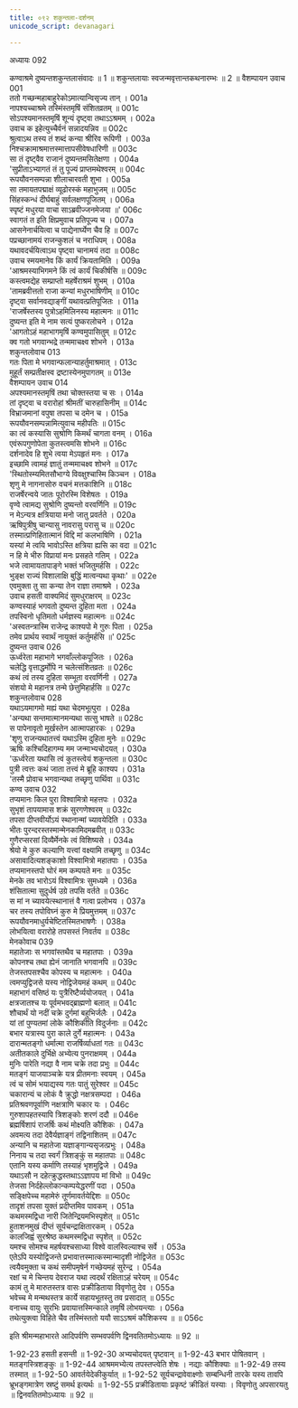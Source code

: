 ```yaml
---
title: ०९२ शकुन्तला-दर्शनम्
unicode_script: devanagari

---
```



अध्यायः 092

कण्वाश्रमे दुष्यन्तशकुन्तलासंवादः ॥ 1 ॥ शकुन्तलायाः स्वजन्मवृत्तान्तकथनारम्भः ॥ 2 ॥
वैशम्पायन उवाच 	001  
ततो गच्छन्महाबाहुरेकोऽमात्यान्विसृज्य तान् ।	001a  
नापश्यच्चाश्रमे तस्मिंस्तमृषिं संशितव्रतम् ॥	001c  
सोऽपश्यमानस्तमृषिं शून्यं दृष्ट्वा तथाऽऽश्रमम् ।	002a  
उवाच क इहेत्युच्चैर्वनं सन्नादयन्निव ॥	002c  
श्रुत्वाऽथ तस्य तं शब्दं कन्या श्रीरिव रूपिणी ।	003a  
निश्चक्रामाश्रमात्तस्मात्तापसीवेषधारिणी ॥	003c  
सा तं दृष्ट्वैव राजानं दुष्यन्तमसितेक्षणा ।	004a  
\'सुप्रीताऽभ्यागतं तं तु पूज्यं प्राप्तमथेश्वरम् ॥	004c  
रूपयौवनसम्पन्ना शीलाचारवती शुभा ।	005a  
सा तमायतपद्माक्षं व्यूढोरस्कं महाभुजम् ॥	005c  
सिंहस्कन्धं दीर्घबाहुं सर्वलक्षणपूजितम् ।	006a  
स्पृष्टं मधुरया वाचा साऽब्रवीज्जनमेजया ॥\'	006c  
स्वागतं त इति क्षिप्रमुवाच प्रतिपूज्य च ।	007a  
आसनेनार्चयित्वा च पाद्येनार्घ्येण चैव हि ॥	007c  
पप्रच्छानामयं राजन्कुशलं च नराधिपम् ।	008a  
यथावदर्चयित्वाऽथ पृष्ट्वा चानामयं तदा ॥	008c  
उवाच स्मयमानेव किं कार्यं क्रियतामिति ।	009a  
\'आश्रमस्याभिगमने किं त्वं कार्यं चिकीर्षसि ॥	009c  
कस्त्वमद्येह सम्प्राप्तो महर्षेराश्रमं शुभम् ।	010a  
\'तामब्रवीत्ततो राजा कन्यां मधुरभाषिणीम् ॥	010c  
दृष्ट्वा सर्वानवद्याङ्गीं यथावत्प्रतिपूजितः ।	011a  
\'राजर्षेस्तस्य पुत्रोऽहमिलिनस्य महात्मनः ॥	011c  
दुष्यन्त इति मे नाम सत्यं पुष्करलोचने ।	012a  
\'आगतोऽहं महाभागमृषिं कण्वमुपासितुम् ॥	012c  
क्व गतो भगवान्भद्रे तन्ममाचक्ष्व शोभने ।	013a  
शकुन्तलोवाच 	013  
गतः पिता मे भगवान्फलान्याहर्तुमाश्रमात् ।	013c  
मुहूर्तं सम्प्रतीक्षस्व द्रष्टास्येनमुपागतम् ॥	013e  
वैशम्पायन उवाच 	014  
अपश्यमानस्तमृषिं तथा चोक्तस्तया च सः ।	014a  
तां दृष्ट्वा च वरारोहां श्रीमतीं चारुहासिनीम् ॥	014c  
विभ्राजमानां वपुषा तपसा च दमेन च ।	015a  
रूपयौवनसम्पन्नामित्युवाच महीपतिः ॥	015c  
का त्वं कस्यासि सुश्रोणि किमर्थं चागता वनम् ।	016a  
एवंरूपगुणोपेता कुतस्त्वमसि शोभने ॥	016c  
दर्शनादेव हि शुभे त्वया मेऽपहृतं मनः ।	017a  
इच्छामि त्वामहं ज्ञातुं तन्ममाचक्ष्व शोभने ॥	017c  
\'स्थितोस्म्यमितसौभाग्ये विवक्षुश्चास्मि किञ्चन ।	018a  
शृणु मे नागनासोरु वचनं मत्तकाशिनि ॥	018c  
राजर्षेरन्वये जातः पूरोरस्मि विशेषतः ।	019a  
वृण्वे त्वामद्य सुश्रोणि दुष्यन्तो वरवर्णिनि ॥	019c  
न मेऽन्यत्र क्षत्रियाया मनो जातु प्रवर्तते ।	020a  
ऋषिपुत्रीषु चान्यासु नावरासु परासु च ॥	020c  
तस्मात्प्रणिहितात्मानं विद्दि मां कलभाषिणि ।	021a  
यस्यां मे त्वयि भावोऽस्ति क्षत्रिया ह्यसि का वदा ॥	021c  
न हि मे भीरु विप्रायां मनः प्रसहते गतिम् ।	022a  
भजे त्वामायतापाङ्गे भक्तं भजितुमर्हसि ।	022c  
भुङ्क्ष राज्यं विशालाक्षि बुद्धिं मात्वन्यथा कृथाः\' ॥	022e  
एवमुक्ता तु सा कन्या तेन राज्ञा तमाश्रमे ।	023a  
उवाच हसती वाक्यमिदं सुमधुराक्षरम् ॥	023c  
कण्वस्याहं भगवतो दुष्यन्त दुहिता मता ।	024a  
तपस्विनो धृतिमतो धर्मज्ञस्य महात्मनः ॥	024c  
\'अस्वतन्त्रास्मि राजेन्द्र काश्यपो मे गुरुः पिता ।	025a  
तमेव प्रार्थय स्वार्थं नायुक्तं कर्तुमर्हसि ॥\'	025c  
दुष्यन्त उवाच 	026  
ऊर्ध्वरेता महाभागे भगवाँल्लोकपूजितः ।	026a  
चलेद्धि वृत्ताद्धर्मोपि न चलेत्संशितव्रतः ॥	026c  
कथं त्वं तस्य दुहिता सम्भूता वरवर्णिनी ।	027a  
संशयो मे महानत्र तन्मे छेत्तुमिहार्हसि ॥	027c  
शकुन्तलोवाच 	028  
यथाऽयमागमो मह्यं यथा चेदमभूत्पुरा ।	028a  
\'अन्यथा सन्तमात्मानमन्यथा सत्सु भाषते ॥	028c  
स पापेनावृतो मूर्खस्तेन आत्मापहारकः ।	029a  
\'शृणु राजन्यथातत्त्वं यथाऽस्मि दुहिता मुनेः ॥	029c  
ऋषिः कश्चिदिहागम्य मम जन्माभ्यचोदयत् ।	030a  
\'ऊर्ध्वरेता यथासि त्वं कुतस्त्वेयं शकुन्तला ॥	030c  
पुत्री त्वत्तः कथं जाता तत्त्वं मे ब्रूहि काश्यप ।	031a  
\'तस्मै प्रोवाच भगवान्यथा तच्छृणु पार्थिवा ॥	031c  
कण्व उवाच 	032  
तप्यमानः किल पुरा विश्वामित्रो महत्तपः ।	032a  
सुभृशं तापयामास शक्रं सुरगणेश्वरम् ॥	032c  
तपसा दीप्तवीर्योऽयं स्थानान्मां च्यावयेदिति ।	033a  
भीतः पुरन्दरस्तस्मान्मेनकामिदमब्रवीत् ॥	033c  
गुणैरप्सरसां दिव्यैर्मेनके त्वं विशिष्यसे ।	034a  
श्रेयो मे कुरु कल्याणि यत्त्वां वक्ष्यामि तच्छृणु ॥	034c  
असावादित्यशङ्काशो विश्वामित्रो महातपाः ।	035a  
तप्यमानस्तपो घोरं मम कम्पयते मनः ॥	035c  
मेनके तव भारोऽयं विश्वामित्रः सुमध्यमे ।	036a  
शंसितात्मा सुदुर्धर्ष उग्रे तपसि वर्तते ॥	036c  
स मां न च्यावयेत्स्थानात्तं वै गत्वा प्रलोभय ।	037a  
चर तस्य तपोविघ्नं कुरु मे प्रियमुत्तमम् ॥	037c  
रूपयौवनमाधुर्यचेष्टितस्मितभाषणैः ।	038a  
लोभयित्वा वरारोहे तपसस्तं निवर्तय ॥	038c  
मेनकोवाच 	039  
महातेजाः स भगवांस्तथैव च महातपाः ।	039a  
कोपनश्च तथा ह्येनं जानाति भगवानपि ॥	039c  
तेजस्तपसश्चैव कोपस्य च महात्मनः ।	040a  
त्वमप्युद्विजसे यस्य नोद्विजेयमहं कथम् ॥	040c  
महाभागं वसिष्ठं यः पुत्रैरिष्टैर्व्ययोजयत् ।	041a  
क्षत्रजातश्च यः पूर्वमभवद्ब्राह्मणो बलात् ॥	041c  
शौचार्थं यो नदीं चक्रे दुर्गमां बहुभिर्जलैः ।	042a  
यां तां पुण्यतमां लोके कौशिकीति विदुर्जनाः ॥	042c  
बभार यत्रास्य पुरा काले दुर्गे महात्मनः ।	043a  
दारान्मतङ्गो धर्मात्मा राजर्षिर्व्याधतां गतः ॥	043c  
अतीतकाले दुर्भिक्षे अभ्येत्य पुनराक्षमम् ।	044a  
मुनिः पारेति नद्या वै नाम चक्रे तदा प्रभुः ॥	044c  
मतङ्गं याजयाञ्चक्रे यत्र प्रीतमनाः स्वयम् ।	045a  
त्वं च सोमं भयाद्यस्य गतः पातुं सुरेश्वर ॥	045c  
चकारान्यं च लोकं वै क्रुद्धो नक्षत्रसम्पदा ।	046a  
प्रतिश्रवणपूर्वाणि नक्षत्राणि चकार यः ।	046c  
गुरुशापहतस्यापि त्रिशङ्कोः शरणं ददौ ॥	046e  
ब्रह्मर्षिशापं राजर्षिः कथं मोक्ष्यति कौशिकः ।	047a  
अवमत्य तदा देवैर्यज्ञाङ्गं तद्विनाशितम् ॥	047c  
अन्यानि च महातेजा यज्ञाङ्गान्यसृजत्प्रभुः ।	048a  
निनाय च तदा स्वर्गं त्रिशङ्कुं स महातपाः ॥	048c  
एतानि यस्य कर्माणि तस्याहं भृशमुद्विजे ।	049a  
यथाऽसौ न दहेत्क्रुद्धस्तथाऽऽज्ञापय मां विभो ॥	049c  
तेजसा निर्दहेल्लोकान्कम्पयेद्धरणीं पदा ।	050a  
सङ्क्षिपेच्च महामेरुं तूर्णमावर्तयेद्दिशः ॥	050c  
तादृशं तपसा युक्तं प्रदीप्तमिव पावकम् ।	051a  
कथमस्मद्विधा नारी जितेन्द्रियमभिस्पृशेत् ॥	051c  
हुताशनमुखं दीप्तं सूर्यचन्द्राक्षितारकम् ।	052a  
कालजिह्वं सुरश्रेष्ठ कथमस्मद्विधा स्पृशेत् ॥	052c  
यमश्च सोमश्च महर्षयश्चसाध्या विश्वे वालस्विल्याश्च सर्वे ।	053a  
एतेऽपि यस्योद्विजन्ते प्रभावात्तस्मात्कस्मान्मादृशी नोद्विजेत ॥	053c  
त्वयैवमुक्ता च कथं समीपमृषेर्न गच्छेयमहं सुरेन्द्र ।	054a  
रक्षां च मे चिन्तय देवराज यथा त्वदर्थं रक्षिताऽहं चरेयम् ॥	054c  
कामं तु मे मारुतस्तत्र वासः प्रक्रीडिताया विवृणोतु देव ।	055a  
भवेच्च मे मन्मथस्तत्र कार्ये सहायभूतस्तु तव प्रसादात् ॥	055c  
वनाच्च वायुः सुरभिः प्रवायात्तस्मिन्काले तमृषिं लोभयन्त्याः ।	056a  
तथेत्युक्त्वा विहिते चैव तस्मिंस्ततो ययौ साऽऽश्रमं कौशिकस्य ॥ ॥	056c  

इति श्रीमन्महाभारते आदिपर्वणि सम्भवपर्वणि द्विनवतितमोऽध्यायः ॥ 92 ॥

1-92-23 हसती हसन्ती ॥ 
1-92-30 अभ्यचोदयत् पृष्टवान् ॥ 1-92-43 बभार पोषितवान् । मतङ्गस्त्रिशङ्कुः ॥ 1-92-44 आश्रममभ्येत्य तपस्तप्त्वेति शेषः । नद्याः कौशिक्याः ॥ 
1-92-49 तस्य तस्मात् ॥
 1-92-50 आवर्तयेदेकीकुर्यात् ॥
 1-92-52 सूर्यचन्द्रावेवाक्ष्णोः सम्बन्धिनी तारके यस्य तावपि भ्रूभङ्गमात्रेण स्रष्टुं समर्थ इत्यर्थः ॥ 
1-92-55 प्रक्रीडितायाः प्रकृष्टं क्रीडितं यस्याः । विवृणोतु अपसारयतु ॥ द्विनवतितमोऽध्यायः ॥ 92 ॥